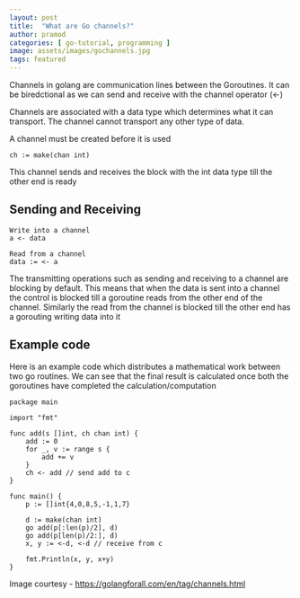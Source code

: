 ```yaml
---
layout: post
title:  "What are Go channels?"
author: pramod
categories: [ go-tutorial, programming ]
image: assets/images/gochannels.jpg
tags: featured
---
```


Channels in golang are communication lines between the Goroutines. It can be biredctional as we can send and receive with the channel operator (<-)

Channels are associated with a data type which determines what it can transport. The channel cannot transport any other type of data. 

A channel must be created before it is used

```
ch := make(chan int)
```

This channel sends and receives the block with the int data type till the other end is ready

## Sending and Receiving 

```
Write into a channel
a <- data

Read from a channel
data := <- a
```

The transmitting operations such as sending and receiving to a channel are blocking by default. This means that when the data is sent into a channel the control is blocked till a goroutine reads from the other end of the channel.
Similarly the read from the channel is blocked till the other end has a gorouting writing data into it


## Example code
Here is an example code which distributes a mathematical work between two go routines. We can see that the final result is calculated once both the goroutines have completed the calculation/computation
```
package main

import "fmt"

func add(s []int, ch chan int) {
	add := 0
	for _, v := range s {
		add += v
	}
	ch <- add // send add to c
}

func main() {
	p := []int{4,0,8,5,-1,1,7}

	d := make(chan int)
	go add(p[:len(p)/2], d)
	go add(p[len(p)/2:], d)
	x, y := <-d, <-d // receive from c

	fmt.Println(x, y, x+y)
}
```

Image courtesy - https://golangforall.com/en/tag/channels.html